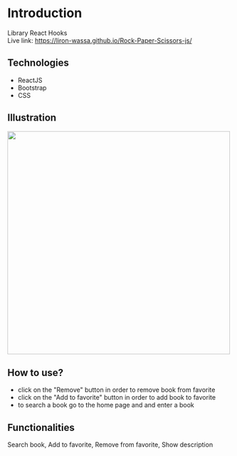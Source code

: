 # Introduction
Library React Hooks
<br/>
Live link: https://liron-wassa.github.io/Rock-Paper-Scissors-js/

## Technologies
- ReactJS
- Bootstrap
- CSS

## Illustration
<img src="https://user-images.githubusercontent.com/56726154/77358871-5b517680-6d53-11ea-9f06-5675ddddf41c.png" width="500"/>

## How to use?
- click on the "Remove" button in order to remove book from favorite
- click on the "Add to favorite" button in order to add book to favorite
- to search a book go to the home page and and enter a book

## Functionalities
 Search book, Add to favorite, Remove from favorite, Show description
